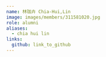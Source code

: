 ```yaml
---
name: 林珈卉 Chia-Hui,Lin 
image: images/members/311581020.jpg 
role: alumni
aliases:
  - chia hui lin
links:
  github: link_to_github 
---
```

